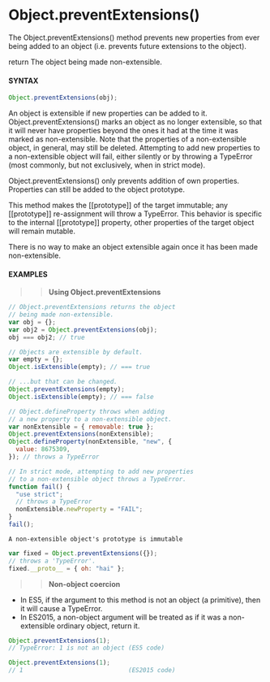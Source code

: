 # Object.preventExtensions()

The Object.preventExtensions() method prevents new properties from ever being added to an object (i.e. prevents future extensions to the object).

return The object being made non-extensible.

#### **SYNTAX**

```js
Object.preventExtensions(obj);
```

An object is extensible if new properties can be added to it. Object.preventExtensions() marks an object as no longer extensible, so that it will never have properties beyond the ones it had at the time it was marked as non-extensible. Note that the properties of a non-extensible object, in general, may still be deleted. Attempting to add new properties to a non-extensible object will fail, either silently or by throwing a TypeError (most commonly, but not exclusively, when in strict mode).

Object.preventExtensions() only prevents addition of own properties. Properties can still be added to the object prototype.

This method makes the [[prototype]] of the target immutable; any [[prototype]] re-assignment will throw a TypeError. This behavior is specific to the internal [[prototype]] property, other properties of the target object will remain mutable.

There is no way to make an object extensible again once it has been made non-extensible.

#### **EXAMPLES**

> > **Using Object.preventExtensions**

```js
// Object.preventExtensions returns the object
// being made non-extensible.
var obj = {};
var obj2 = Object.preventExtensions(obj);
obj === obj2; // true

// Objects are extensible by default.
var empty = {};
Object.isExtensible(empty); // === true

// ...but that can be changed.
Object.preventExtensions(empty);
Object.isExtensible(empty); // === false

// Object.defineProperty throws when adding
// a new property to a non-extensible object.
var nonExtensible = { removable: true };
Object.preventExtensions(nonExtensible);
Object.defineProperty(nonExtensible, "new", {
  value: 8675309,
}); // throws a TypeError

// In strict mode, attempting to add new properties
// to a non-extensible object throws a TypeError.
function fail() {
  "use strict";
  // throws a TypeError
  nonExtensible.newProperty = "FAIL";
}
fail();
```

`A non-extensible object's prototype is immutable`

```js
var fixed = Object.preventExtensions({});
// throws a 'TypeError'.
fixed.__proto__ = { oh: "hai" };
```

> > **Non-object coercion**

- In ES5, if the argument to this method is not an object (a primitive), then it will cause a TypeError.
- In ES2015, a non-object argument will be treated as if it was a non-extensible ordinary object, return it.

```js
Object.preventExtensions(1);
// TypeError: 1 is not an object (ES5 code)

Object.preventExtensions(1);
// 1                             (ES2015 code)
```
